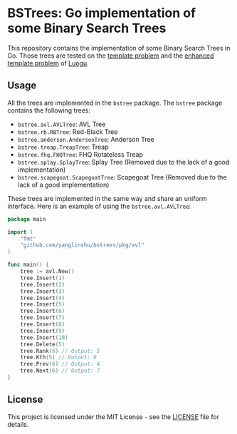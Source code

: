 # BSTrees: Go implementation of some Binary Search Trees

This repository contains the implementation of some Binary Search Trees in Go. Those trees are tested on the [template problem](https://www.luogu.com.cn/problem/P3369) and the [enhanced template problem](https://www.luogu.com.cn/problem/P6136) of [Luogu](https://www.luogu.com.cn/).

## Usage
All the trees are implemented in the `bstree` package. The `bstree` package contains the following trees:
- `bstree.avl.AVLTree`: AVL Tree
- `bstree.rb.RBTree`: Red-Black Tree
- `bstree.anderson.AndersonTree`: Anderson Tree
- `bstree.treap.TreapTree`: Treap
- `bstree.fhq.FHQTree`: FHQ Rotateless Treap
- `bstree.splay.SplayTree`: Splay Tree (Removed due to the lack of a good implementation)
- `bstree.scapegoat.ScapegoatTree`: Scapegoat Tree (Removed due to the lack of a good implementation)

These trees are implemented in the same way and share an uniform interface. Here is an example of using the `bstree.avl.AVLTree`:
```go
package main

import (
    "fmt"
    "github.com/yanglinshu/bstrees/pkg/avl"
)

func main() {
    tree := avl.New()
    tree.Insert(1)
    tree.Insert(2)
    tree.Insert(3)
    tree.Insert(4)
    tree.Insert(5)
    tree.Insert(6)
    tree.Insert(7)
    tree.Insert(8)
    tree.Insert(9)
    tree.Insert(10)
    tree.Delete(5)
    tree.Rank(6) // Output: 5
    tree.Kth(5) // Output: 6
    tree.Prev(6) // Output: 4
    tree.Next(6) // Output: 7
}
```

## License
This project is licensed under the MIT License - see the [LICENSE](LICENSE) file for details.